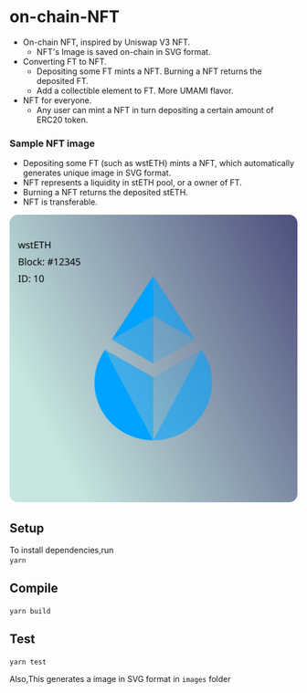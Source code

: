 # on-chain-NFT

 - On-chain NFT, inspired by Uniswap V3 NFT.
   - NFT's Image is saved on-chain in SVG format.
 - Converting FT to NFT.
   - Depositing some FT mints a NFT. Burning a NFT returns the deposited FT.
   - Add a collectible element to FT. More UMAMI flavor.
 - NFT for everyone.
   -  Any user can mint a NFT in turn depositing a certain amount of ERC20 token.

### Sample NFT image
 - Depositing some FT (such as wstETH) mints a NFT, which automatically generates unique image in SVG format.
 - NFT represents a liquidity in stETH pool, or a owner of FT.
 - Burning a NFT returns the deposited stETH.
 - NFT is transferable.

![Sample NFT image](images/sample-nft-image.svg)

## Setup
To install dependencies,run  
`yarn`

## Compile

`yarn build`

## Test

`yarn test`

Also,This generates a image in SVG format in `images` folder